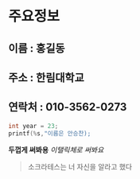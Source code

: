 # 주요정보
## 이름 : 홍길동
## 주소 : 한림대학교
## 연락처 : 010-3562-0273

```c
int year = 23;
printf(%s,"이름은 안승찬);
```

**두껍게 써봐용**
*이탤릭체로 써봐요*
>소크라테스는 너 자신을 알라고 했다

<!--
**asc001010/asc001010** is a ✨ _special_ ✨ repository because its `README.md` (this file) appears on your GitHub profile.

Here are some ideas to get you started:

- 🔭 I’m currently working on ...
- 🌱 I’m currently learning ...
- 👯 I’m looking to collaborate on ...
- 🤔 I’m looking for help with ...
- 💬 Ask me about ...
- 📫 How to reach me: ...
- 😄 Pronouns: ...
- ⚡ Fun fact: ...
-->
